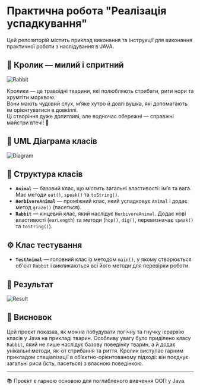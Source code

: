 # Практична робота "Реалізація успадкування"
Цей репозиторій містить приклад виконання та інструкції для виконання практичної роботи з наслідування в JAVA. 

## 🐰 Кролик — милий і спритний
![Rabbit](https://github.com/user-attachments/assets/e0461b66-2bf7-4144-af1d-2bfa05baf5eb)

Кролики — це травоїдні тварини, які полюбляють стрибати, рити нори та хрумтіти морквою.  
Вони мають чудовий слух, м’яке хутро й довгі вушка, які допомагають їм орієнтуватися в довкіллі.  
Ці створіння дуже допитливі, але водночас обережні — справжні майстри втечі! 🐇

## 🧬 UML Діаграма класів
![Diagram](https://github.com/user-attachments/assets/ce815cb6-5d5b-4a3e-803d-1d68b31145f7)

## 🐾 Структура класів

- **`Animal`** — базовий клас, що містить загальні властивості: ім’я та вага. Має методи `eat()`, `speak()` та `toString()`.
- **`HerbivoreAnimal`** — проміжний клас, який успадковує `Animal` і додає метод `graze()` (пасеться).
- **`Rabbit`** — кінцевий клас, який наслідує `HerbivoreAnimal`. Додає нові властивості (`earLength`) та методи (`hop()`, `dig()`, перевизначає `speak()` та `toString()`).

## ⚙️ Клас тестування

- **`TestAnimal`** — головний клас із методом `main()`, у якому створюється об'єкт `Rabbit` і викликаються всі його методи для перевірки роботи.

## 🐇 Результат
![Result](https://github.com/user-attachments/assets/e316f5a6-885f-4a28-9b42-dee92539c763)

## 🧾 Висновок

Цей проєкт показав, як можна побудувати логічну та гнучку ієрархію класів у Java на прикладі тварин. Особливу увагу було приділено класу `Rabbit`, який не лише наслідує базову поведінку тварин, а й додає унікальні методи, як-от стрибання та риття. Кролик виступає гарним прикладом спеціалізації в об’єктно-орієнтованому підході: він поєднує загальні риси (їсть, пасеться) з власною поведінкою. 

---
📚 Проєкт є гарною основою для поглибленого вивчення ООП у Java.
